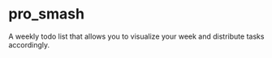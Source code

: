 # pro_smash

A weekly todo list that allows you to visualize your week and distribute tasks accordingly.
